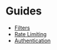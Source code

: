 # Guides

- [Filters](./Filters.md)
- [Rate Limiting](./Rate-Limiting.md)
- [Authentication](./Authentication.md)
